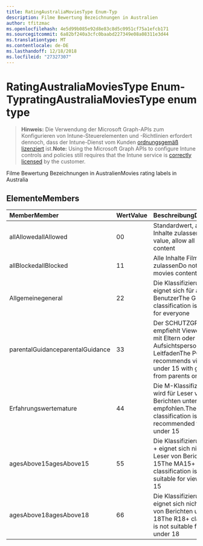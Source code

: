 ```yaml
---
title: RatingAustraliaMoviesType Enum-Typ
description: Filme Bewertung Bezeichnungen in Australien
author: tfitzmac
ms.openlocfilehash: 4e5d99b085e92d8e83c8d5c0951cf75a1efcb171
ms.sourcegitcommit: 6a82bf240a3cfc0baabd227349e08a08311e3d44
ms.translationtype: MT
ms.contentlocale: de-DE
ms.lasthandoff: 12/18/2018
ms.locfileid: "27327307"
---
```

# <a name="ratingaustraliamoviestype-enum-type"></a><span data-ttu-id="7016a-103">RatingAustraliaMoviesType Enum-Typ</span><span class="sxs-lookup"><span data-stu-id="7016a-103">ratingAustraliaMoviesType enum type</span></span>

> <span data-ttu-id="7016a-104">**Hinweis:** Die Verwendung der Microsoft Graph-APIs zum Konfigurieren von Intune-Steuerelementen und -Richtlinien erfordert dennoch, dass der Intune-Dienst vom Kunden [ordnungsgemäß lizenziert](https://go.microsoft.com/fwlink/?linkid=839381) ist.</span><span class="sxs-lookup"><span data-stu-id="7016a-104">**Note:** Using the Microsoft Graph APIs to configure Intune controls and policies still requires that the Intune service is [correctly licensed](https://go.microsoft.com/fwlink/?linkid=839381) by the customer.</span></span>

<span data-ttu-id="7016a-105">Filme Bewertung Bezeichnungen in Australien</span><span class="sxs-lookup"><span data-stu-id="7016a-105">Movies rating labels in Australia</span></span>
## <a name="members"></a><span data-ttu-id="7016a-106">Elemente</span><span class="sxs-lookup"><span data-stu-id="7016a-106">Members</span></span>
|<span data-ttu-id="7016a-107">Member</span><span class="sxs-lookup"><span data-stu-id="7016a-107">Member</span></span>|<span data-ttu-id="7016a-108">Wert</span><span class="sxs-lookup"><span data-stu-id="7016a-108">Value</span></span>|<span data-ttu-id="7016a-109">Beschreibung</span><span class="sxs-lookup"><span data-stu-id="7016a-109">Description</span></span>|
|:---|:---|:---|
|<span data-ttu-id="7016a-110">allAllowed</span><span class="sxs-lookup"><span data-stu-id="7016a-110">allAllowed</span></span>|<span data-ttu-id="7016a-111">0</span><span class="sxs-lookup"><span data-stu-id="7016a-111">0</span></span>|<span data-ttu-id="7016a-112">Standardwert, alle Filme Inhalte zulassen</span><span class="sxs-lookup"><span data-stu-id="7016a-112">Default value, allow all movies content</span></span>|
|<span data-ttu-id="7016a-113">allBlocked</span><span class="sxs-lookup"><span data-stu-id="7016a-113">allBlocked</span></span>|<span data-ttu-id="7016a-114">1</span><span class="sxs-lookup"><span data-stu-id="7016a-114">1</span></span>|<span data-ttu-id="7016a-115">Alle Inhalte Filme nicht zulassen</span><span class="sxs-lookup"><span data-stu-id="7016a-115">Do not allow any movies content</span></span>|
|<span data-ttu-id="7016a-116">Allgemeine</span><span class="sxs-lookup"><span data-stu-id="7016a-116">general</span></span>|<span data-ttu-id="7016a-117">2</span><span class="sxs-lookup"><span data-stu-id="7016a-117">2</span></span>|<span data-ttu-id="7016a-118">Die Klassifizierung G eignet sich für alle Benutzer</span><span class="sxs-lookup"><span data-stu-id="7016a-118">The G classification is suitable for everyone</span></span>|
|<span data-ttu-id="7016a-119">parentalGuidance</span><span class="sxs-lookup"><span data-stu-id="7016a-119">parentalGuidance</span></span>|<span data-ttu-id="7016a-120">3</span><span class="sxs-lookup"><span data-stu-id="7016a-120">3</span></span>|<span data-ttu-id="7016a-121">Der SCHUTZGRUPPE empfiehlt Viewer unter 15 mit Eltern oder Aufsichtspersonen-Leitfaden</span><span class="sxs-lookup"><span data-stu-id="7016a-121">The PG recommends viewers under 15 with guidance from parents or guardians</span></span>|
|<span data-ttu-id="7016a-122">Erfahrungswerte</span><span class="sxs-lookup"><span data-stu-id="7016a-122">mature</span></span>|<span data-ttu-id="7016a-123">4</span><span class="sxs-lookup"><span data-stu-id="7016a-123">4</span></span>|<span data-ttu-id="7016a-124">Die M-Klassifizierung wird für Leser von Berichten unter 15 nicht empfohlen.</span><span class="sxs-lookup"><span data-stu-id="7016a-124">The M classification is not recommended for viewers under 15</span></span>|
|<span data-ttu-id="7016a-125">agesAbove15</span><span class="sxs-lookup"><span data-stu-id="7016a-125">agesAbove15</span></span>|<span data-ttu-id="7016a-126">5</span><span class="sxs-lookup"><span data-stu-id="7016a-126">5</span></span>|<span data-ttu-id="7016a-127">Die Klassifizierung MA15 + eignet sich nicht für Leser von Berichten unter 15</span><span class="sxs-lookup"><span data-stu-id="7016a-127">The MA15+ classification is not suitable for viewers under 15</span></span>|
|<span data-ttu-id="7016a-128">agesAbove18</span><span class="sxs-lookup"><span data-stu-id="7016a-128">agesAbove18</span></span>|<span data-ttu-id="7016a-129">6</span><span class="sxs-lookup"><span data-stu-id="7016a-129">6</span></span>|<span data-ttu-id="7016a-130">Die Klassifizierung R18 + eignet sich nicht für Leser von Berichten unter 18</span><span class="sxs-lookup"><span data-stu-id="7016a-130">The R18+ classification is not suitable for viewers under 18</span></span>|



